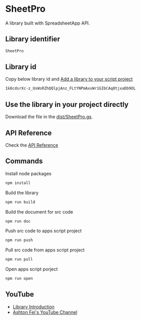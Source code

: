 # SheetPro

A library built with SpreadsheetApp API.

## Library identifier

```bash
SheetPro
```

## Library id

Copy below library id and [Add a library to your script project](https://developers.google.com/apps-script/guides/libraries#add_a_library_to_your_script_project)

```bash
1k8cdsrXc-z_UsWsRZhQQlpjAnz_FLtYNPmAxxWr1GIbCAq8tjxaDb9OL
```

## Use the library in your project directly

Download the file in the [dist/SheetPro.gs](https://github.com/ashtonfei/gas-libs/blob/SheetPro/dist/SheetPro.gs).

## API Reference

Check the [API Reference](https://github.com/ashtonfei/gas-libs/blob/SheetPro/DOCUMENT.md)

## Commands

Install node packages

```bash
npm install
```

Build the library

```bash
npm run build
```

Build the document for src code

```bash
npm run doc
```

Push src code to apps script project

```bash
npm run push
```

Pull src code from apps script project

```bash
npm run pull
```

Open apps script porject

```bash
npm run open
```

## YouTube

- [Library Introduction](https://youtu.be/r6RUa86aGk4)
- [Ashton Fei's YouTube Channel](https://youtube.com/ashtonfei)
